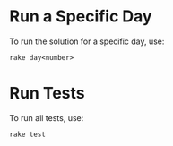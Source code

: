 # Run a Specific Day
To run the solution for a specific day, use:

`rake day<number>`

# Run Tests
To run all tests, use:

`rake test`
